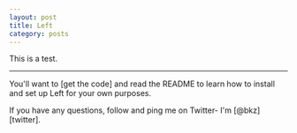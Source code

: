 ```yaml
---
layout: post
title: Left
category: posts
---
```


This is a test.

---

You'll want to [get the code] and read the README to learn how to
install and set up Left for your own purposes.

If you have any questions, follow and ping me on Twitter- I'm
[@bkz][twitter].

[jekyll]: https://github.com/mojombo/jekyll
[zh]: http://ugurkoysuren.com
